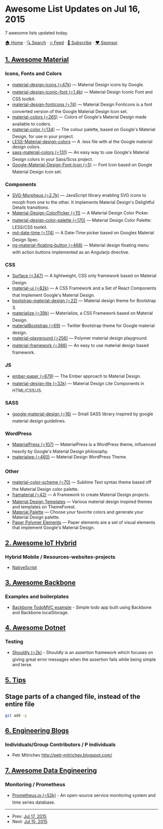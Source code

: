 # Awesome List Updates on Jul 16, 2015

7 awesome lists updated today.

[🏠 Home](/README.md) · [🔍 Search](https://www.trackawesomelist.com/search/) · [🔥 Feed](https://www.trackawesomelist.com/rss.xml) · [📮 Subscribe](https://trackawesomelist.us17.list-manage.com/subscribe?u=d2f0117aa829c83a63ec63c2f&id=36a103854c) · [❤️  Sponsor](https://github.com/sponsors/theowenyoung)



## [1. Awesome Material](/content/sachin1092/awesome-material/README.md)

### Icons, Fonts and Colors

*   [material-design-icons (⭐47k)](https://github.com/google/material-design-icons) — Material Design icons by Google.
*   [material-design-iconic-font (⭐1.4k)](https://github.com/zavoloklom/material-design-iconic-font) — Material Design Iconic Font and CSS toolkit.
*   [material-design-fonticons (⭐74)](https://github.com/designjockey/material-design-fonticons) — Material Design Fonticons is a font converted version of the Google Material Design Icon set.
*   [material-colors (⭐265)](https://github.com/shuhei/material-colors) — Colors of Google's Material Design made available to coders.
*   [material-color (⭐134)](https://github.com/mrmlnc/material-color) — The colour palette, based on Google's Material Design, for use in your project.
*   [LESS-Material-design-colors](https://github.com/tisign/LESS-Material-design-colors) — A .less file with al the Google material design colors.
*   [sass-material-colors (⭐131)](https://github.com/minusfive/sass-material-colors) — An easy way to use Google's Material Design colors in your Sass/Scss project.
*   [Google-Material-Design-Font-Icon (⭐5)](https://github.com/Seb-L/Google-Material-Design-Font-Icon) — Font Icon based on Google Material Design Icon set.

### Components

*   [SVG-Morpheus (⭐2.7k)](https://github.com/alexk111/SVG-Morpheus) — JavaScript library enabling SVG icons to morph from one to the other. It implements Material Design's Delightful Details transitions.
*   [Material-Design-ColorPicker (⭐11)](https://github.com/Fraina/Material-Design-ColorPicker) — A Material Design Color Picker.
*   [material-design-color-palette (⭐170)](https://github.com/zavoloklom/material-design-color-palette) — Material Design Color Palette: LESS/CSS toolkit.
*   [md-date-time (⭐174)](https://github.com/SimeonC/md-date-time) — A Date-Time picker based on Googles Material Design Spec.
*   [ng-material-floating-button (⭐468)](https://github.com/nobitagit/ng-material-floating-button) — Material design floating menu with action buttons implemented as an Angularjs directive.

### CSS

*   [Surface (⭐347)](https://github.com/mildrenben/surface) — A lightweight, CSS only framework based on Material Design.
*   [material-ui (⭐82k)](https://github.com/callemall/material-ui) — A CSS Framework and a Set of React Components that Implement Google's Material Design.
*   [bootstrap-material-design (⭐22)](https://github.com/FezVrasta/bootstrap-material-design) — Material design theme for Bootstrap 3.
*   [materialize (⭐39k)](https://github.com/Dogfalo/materialize) — Materialize, a CSS Framework based on Material Design.
*   [materialBootstrap (⭐69)](https://github.com/throrin19/materialBootstrap) — Twitter Bootstrap theme for Google material design.
*   [material-playground (⭐256)](https://github.com/ebidel/material-playground) — Polymer material design playground.
*   [material-framework (⭐388)](https://github.com/nt1m/material-framework) — An easy to use material design based framework.

### JS

*   [ember-paper (⭐879)](https://github.com/miguelcobain/ember-paper) — The Ember approach to Material Design.
*   [material-design-lite (⭐32k)](https://github.com/google/material-design-lite/) — Material Design Lite Components in HTML/CSS/JS.

### SASS

*   [google-material-design (⭐16)](https://github.com/axyz/google-material-design) — Small SASS library inspired by google material design guidelines.

### WordPress

*   [MaterialPress (⭐107)](https://github.com/alexpatin/MaterialPress) — MaterialPress is a WordPress theme, influenced heavily by Google's Material Design philosophy.
*   [materialwp (⭐460)](https://github.com/braginteractive/materialwp) — Material Design WordPress Theme.

### Other

*   [material-color-scheme (⭐70)](https://github.com/paradox41/material-color-scheme) — Sublime Text syntax theme based off the Material Design color palette.
*   [framaterial (⭐42)](https://github.com/Framaterial/framaterial) — A Framework to create Material Design projects.
*   [Material Design Templates](http://themeforest.net/tags/material%20design) — Various material design inspired themes and templates on ThemeForest.
*   [Material Palette](http://www.materialpalette.com/) — Choose your favorite colors and generate your Material Design palette.
*   [Paper Polymer Elements](https://elements.polymer-project.org/browse?package=paper-elements) — Paper elements are a set of visual elements that implement Google's Material Design.

## [2. Awesome IoT Hybrid](/content/weblancaster/awesome-IoT-hybrid/README.md)

### Hybrid Mobile / Resources-websites-projects

*   [NativeScript](https://www.nativescript.org/)

## [3. Awesome Backbone](/content/sadcitizen/awesome-backbone/README.md)

### Examples and boilerplates

*   [Backbone TodoMVC example](http://todomvc.com/examples/backbone/) - Simple todo app built using Backbone and Backbone.localStorage.

## [4. Awesome Dotnet](/content/quozd/awesome-dotnet/README.md)

### Testing

*   [Shouldly (⭐2k)](https://github.com/shouldly/shouldly) - Shouldly is an assertion framework which focuses on giving great error messages when the assertion fails while being simple and terse.

## [5. Tips](/content/git-tips/tips/README.md)

## Stage parts of a changed file, instead of the entire file

```sh
git add -p
```

## [6. Engineering Blogs](/content/kilimchoi/engineering-blogs/README.md)

### Individuals/Group Contributors / P individuals

*   Petr Mitrichev <http://petr-mitrichev.blogspot.com/>

## [7. Awesome Data Engineering](/content/igorbarinov/awesome-data-engineering/README.md)

### Monitoring / Prometheus

*   [Prometheus.io (⭐52k)](https://github.com/prometheus/prometheus) - An open-source service monitoring system and time series database.

---

- Prev: [Jul 17, 2015](/content/2015/07/17/README.md)
- Next: [Jul 15, 2015](/content/2015/07/15/README.md)